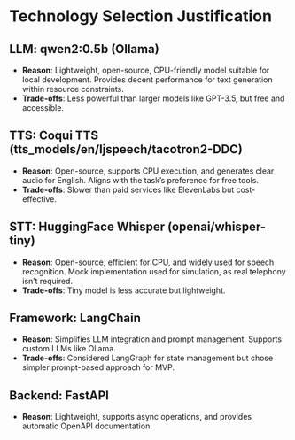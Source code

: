 # Technology Selection Justification

## LLM: qwen2:0.5b (Ollama)
- **Reason**: Lightweight, open-source, CPU-friendly model suitable for local development. Provides decent performance for text generation within resource constraints.
- **Trade-offs**: Less powerful than larger models like GPT-3.5, but free and accessible.

## TTS: Coqui TTS (tts_models/en/ljspeech/tacotron2-DDC)
- **Reason**: Open-source, supports CPU execution, and generates clear audio for English. Aligns with the task’s preference for free tools.
- **Trade-offs**: Slower than paid services like ElevenLabs but cost-effective.

## STT: HuggingFace Whisper (openai/whisper-tiny)
- **Reason**: Open-source, efficient for CPU, and widely used for speech recognition. Mock implementation used for simulation, as real telephony isn’t required.
- **Trade-offs**: Tiny model is less accurate but lightweight.

## Framework: LangChain
- **Reason**: Simplifies LLM integration and prompt management. Supports custom LLMs like Ollama.
- **Trade-offs**: Considered LangGraph for state management but chose simpler prompt-based approach for MVP.

## Backend: FastAPI
- **Reason**: Lightweight, supports async operations, and provides automatic OpenAPI documentation.
